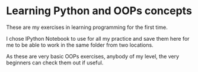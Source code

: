 # Learning Python and OOPs concepts

These are my exercises in learning programming for the first time.

I chose IPython Notebook to use for all my practice and save them here for me to be able to work in the same folder from two locations.

As these are very basic OOPs exercises, anybody of my level, the very beginners can check them out if useful.
